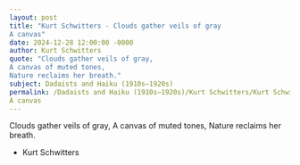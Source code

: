 ```yaml
---
layout: post
title: "Kurt Schwitters - Clouds gather veils of gray 
A canvas"
date: 2024-12-28 12:00:00 -0000
author: Kurt Schwitters
quote: "Clouds gather veils of gray, 
A canvas of muted tones, 
Nature reclaims her breath."
subject: Dadaists and Haiku (1910s–1920s)
permalink: /Dadaists and Haiku (1910s–1920s)/Kurt Schwitters/Kurt Schwitters - Clouds gather veils of gray 
A canvas
---
```


Clouds gather veils of gray, 
A canvas of muted tones, 
Nature reclaims her breath.

- Kurt Schwitters
